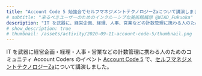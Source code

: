 ```yaml
---
title: "Account Code 5 勉強会でセルフマネジメントテクノロジーZaについて講演しました"
# subtitle: "来るべきユーザーのためのインクルーシブな美術館構想 @WIAD_Fukuoka"
description: "IT を武器に、経営企画、経理、人事、営業などの計数管理に携わる人のためのコミュニティ Account Coders のイベント Account Code 5 で、セルフマネジメントテクノロジーZaについて講演しました。"
# show_description: true
# thumbnail: /assets/activity/2020-09-11-account-code-5/thumbnail.png
---
```


IT を武器に経営企画・経理・人事・営業などの計数管理に携わる人のためのコミュニティ Account Coders のイベント [Account Code 5](https://fp-coders.connpass.com/event/186395/) で、[セルフマネジメントテクノロジーZa](https://www.zerobase.jp/za/)について講演しました。
